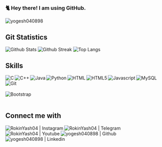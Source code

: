 ### 🐈 Hey there! I am using GitHub.
<a> <img src="https://komarev.com/ghpvc/?username=yogesh040898&style=flat-square" alt="yogesh040898" /> </a>

## Git Statistics

![Github Stats](https://git-stats-git-master-yogesh040898.vercel.app/api?username=yogesh040898&show_icons=true&count_private=true&hide_border=false&layout=compact&&theme=radical)
![Github Streak](https://github-readme-streak-stats.herokuapp.com/?user=yogesh040898&show_icons=true&count_private=true&hide_border=false&layout=compact&&theme=radical)
![Top Langs](https://git-stats-git-master-yogesh040898.vercel.app/api/top-langs/?username=yogesh040898&&show_icons=true&count_private=true&hide_border=false&layout=compact&&theme=radical)

## Skills
	
<img align="left" alt="C" src="https://img.shields.io/badge/C-00599C?style=for-the-badge&logo=c&logoColor=white" />
<img align="left" alt="C++" src="https://img.shields.io/badge/C%2B%2B-00599C?style=for-the-badge&logo=c%2B%2B&logoColor=white" />
<img align="left" alt="Java" src="https://img.shields.io/badge/Java-ED8B00?style=for-the-badge&logo=java&logoColor=white" />
<img align="left" alt="Python" src="https://img.shields.io/badge/Python-3776AB?style=for-the-badge&logo=python&logoColor=white" />
<img align="left" alt="HTML" src="https://img.shields.io/badge/HTML-239120?style=for-the-badge&logo=html5&logoColor=white" />
<img align="left" alt="HTML5" src="https://img.shields.io/badge/HTML5-E34F26?style=for-the-badge&logo=html5&logoColor=white" />
<img align="left" alt="Javascript" src="https://img.shields.io/badge/JavaScript-F7DF1E?style=for-the-badge&logo=javascript&logoColor=black" />
<img align="left" alt="MySQL" src="https://img.shields.io/badge/MySQL-00000F?style=for-the-badge&logo=mysql&logoColor=white" />
<br>
<img align="left" alt="Git" src="https://img.shields.io/badge/Git-F05032?style=for-the-badge&logo=git&logoColor=white" />
<br />
<br />
<img align="center" alt="Bootstrap" src="https://img.shields.io/badge/Bootstrap-563D7C?style=for-the-badge&logo=bootstrap&logoColor=white" />

<br />
<br />

## Connect me with

[<img align="left" alt="RokinYash04 | Instagram" src="https://img.shields.io/badge/Instagram-E4405F?style=for-the-badge&logo=instagram&logoColor=white" />][instagram]
[<img align="left" alt="RokinYash04 | Telegram" src="https://img.shields.io/badge/Telegram-2CA5E0?style=for-the-badge&logo=telegram&logoColor=white" />][telegram]
[<img align="left" alt="RokinYash04 | Youtube" src="https://img.shields.io/badge/YouTube-FF0000?style=for-the-badge&logo=youtube&logoColor=white" />][youtube]
[<img align="left" alt="yogesh040898 | Github" src="https://img.shields.io/badge/GitHub-100000?style=for-the-badge&logo=github&logoColor=white" />][github]
[<img align="left" alt="yogesh040898 | Linkedin" src="https://img.shields.io/badge/LinkedIn-0077B5?style=for-the-badge&logo=linkedin&logoColor=white" />][linkedin]

<br />

[instagram]: https://instagram.com/rokin_yash04
[telegram]: https://t.me/RokinYash04
[youtube]: https://www.youtube.com/channel/UCmmHOsxe5TldB_pasaKSv-Q
[github]: https://github.com/yogesh040898
[linkedin]: https://linkedin.com/in/yogeshsharma04



